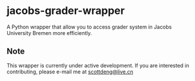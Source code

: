 # jacobs-grader-wrapper
A Python wrapper that allow you to access grader system in Jacobs University Bremen more efficiently.

## Note
This wrapper is currently under active development. If you are interested in contributing, please e-mail me at scottdeng@live.cn
